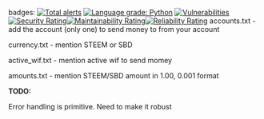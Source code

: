 
badges: [![Total alerts](https://img.shields.io/lgtm/alerts/g/bobinson/remittance_on_STEEM.svg?logo=lgtm&logoWidth=18)](https://lgtm.com/projects/g/bobinson/remittance_on_STEEM/alerts/) [![Language grade: Python](https://img.shields.io/lgtm/grade/python/g/bobinson/remittance_on_STEEM.svg?logo=lgtm&logoWidth=18)](https://lgtm.com/projects/g/bobinson/remittance_on_STEEM/context:python)
[![Vulnerabilities](https://sonarcloud.io/api/project_badges/measure?project=bobinson_remittance_on_STEEM&metric=vulnerabilities)](https://sonarcloud.io/dashboard?id=bobinson_remittance_on_STEEM) [![Security Rating](https://sonarcloud.io/api/project_badges/measure?project=bobinson_remittance_on_STEEM&metric=security_rating)](https://sonarcloud.io/dashboard?id=bobinson_remittance_on_STEEM)[![Maintainability Rating](https://sonarcloud.io/api/project_badges/measure?project=bobinson_remittance_on_STEEM&metric=sqale_rating)](https://sonarcloud.io/dashboard?id=bobinson_remittance_on_STEEM)[![Reliability Rating](https://sonarcloud.io/api/project_badges/measure?project=bobinson_remittance_on_STEEM&metric=reliability_rating)](https://sonarcloud.io/dashboard?id=bobinson_remittance_on_STEEM)
accounts.txt - add the account (only one) to send money to from your account

currency.txt - mention STEEM or SBD

active_wif.txt - mention active wif to send momey

amounts.txt - mention STEEM/SBD amount in 1.00, 0.001 format

**TODO:**

Error handling is primitive. Need to make it robust


